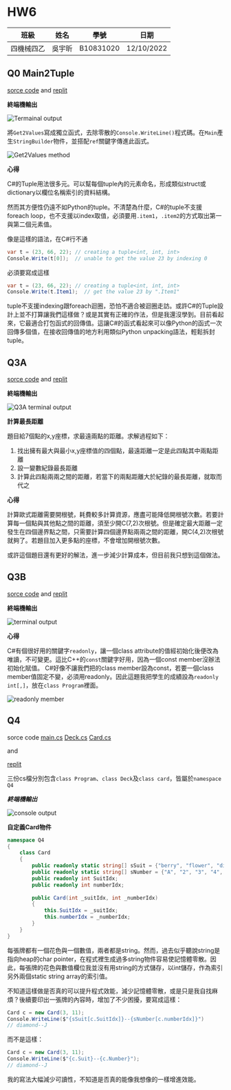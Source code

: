 # HW6 
 |  班級   | 姓名 |  學號   |   日期   |
 |   :---: | :---:|  :---:  |:---: |
 |四機械四乙|吳宇昕|B10831020|12/10/2022|

 ## Q0 Main2Tuple
 [sorce code](Q0/Main2Tuple.cs) and [replit](https://replit.com/@b10831020/HW6-Q0#Main.cs)

 __終端機輸出__

 ![Termainal output](IMG/Q0-Console%20output.png)

將```Get2Values```寫成獨立函式，去除零散的```Console.WriteLine()```程式碼。在```Main```產生```StringBuilder```物件，並搭配```ref```關鍵字傳進此函式。

![Get2Values method](IMG/Q0-Get2ValuesMethod.png)

__心得__

C#的Tuple用法很多元。可以幫每個tuple內的元素命名，形成類似struct或dictionary以欄位名稱索引的資料結構。

然而其方便性仍遠不如Python的tuple。不清楚為什麼，C#的tuple不支援foreach loop，也不支援以index取值，必須要用```.item1```，```.item2```的方式取出第一與第二個元素值。

像是這樣的語法，在C#行不通
```C#
var t = (23, 66, 22); // creating a tuple<int, int, int>
Console.Write(t[0]);  // unable to get the value 23 by indexing 0
```
必須要寫成這樣
```C#
var t = (23, 66, 22); // creating a tuple<int, int, int>
Console.Write(t.Item1);  // get the value 23 by ".Item1"
```
tuple不支援indexing跟foreach迴圈，恐怕不適合被迴圈走訪。或許C#的Tuple設計上並不打算讓我們這樣做？或是其實有正確的作法，但是我還沒學到。目前看起來，它最適合打包函式的回傳值。這讓C#的函式看起來可以像Python的函式一次回傳多個值，在接收回傳值的地方利用類似Python unpacking語法，輕鬆拆封tuple。

## Q3A

[sorce code](Q3/Q3A.cs) and [replit](https://replit.com/@b10831020/HW6-Q3A#main.cs)

__終端機輸出__

![Q3A terminal output](IMG/Q3A-Console%20output.png)

__計算最長距離__

題目給7個點的x,y座標，求最遠兩點的距離。求解過程如下：

1. 找出擁有最大與最小x,y座標值的四個點，最遠距離一定是此四點其中兩點距離
2. 設一變數紀錄最長距離
3. 計算此四點兩兩之間的距離，若當下的兩點距離大於紀錄的最長距離，就取而代之

__心得__

計算歐式距離需要開根號，耗費較多計算資源，應盡可能降低開根號次數。若要計算每一個點與其他點之間的距離，須至少開C(7,2)次根號。但是確定最大距離一定發生在四個邊界點之間，只需要計算四個邊界點兩兩之間的距離，開C(4,2)次根號就夠了。若題目加入更多點的座標，不會增加開根號次數。

或許這個題目還有更好的解法，進一步減少計算成本，但目前我只想到這個做法。

## Q3B

[sorce code](Q3/Q3B.cs) and [replit](https://replit.com/@b10831020/HW6-Q3B#main.cs)

__終端機輸出__

![terminal output](IMG/Q3B-Console%20output.png)

__心得__

C#有個很好用的關鍵字```readonly```，讓一個class attribute的值經初始化後便改為唯讀，不可變更。這比C++的```const```關鍵字好用，因為一個const member沒辦法初始化賦值。
C#好像不讓我們把的class member設為const，若要一個class member值固定不變，必須用readonly。因此這題我把學生的成績設為```readonly int[,]```，放在```class Program```裡面。

![readonly member](IMG/Q3B-Scores.png)

## Q4

sorce code [main.cs](Q4/main.cs)  [Deck.cs](Q4/Deck.cs)  [Card.cs](Q4/card.cs) 

and

[replit](https://replit.com/@b10831020/HW6-Q4#main.cs)

三份cs檔分別包含```class Program```、```class Deck```及```class card```，皆屬於```namespace Q4```

___終端機輸出___

![console output](IMG/Q4-console%20output.png)

__自定義Card物件__

```C#
namespace Q4
{
    class Card
    {
        public readonly static string[] sSuit = {"berry", "flower", "diamond", "heart"};
        public readonly static string[] sNumber = {"A", "2", "3", "4", "5", "6", "7", "8", "9", "10", "J", "Q", "K"};
        public readonly int SuitIdx;
        public readonly int numberIdx;
 
        public Card(int _suitIdx, int _numberIdx)
        {
            this.SuitIdx = _suitIdx;
            this.numberIdx = _numberIdx;
        }
    }
}
```



每張牌都有一個花色與一個數值，兩者都是string。然而，過去似乎聽說string是指向heap的char pointer，在程式裡生成過多string物件容易使記憶體零散。因此，每張牌的花色與數值欄位我並沒有用string的方式儲存，以int儲存，作為索引另外兩個static string array的索引值。

不知道這樣做是否真的可以提升程式效能，減少記憶體零散，或是只是我自找麻煩？後續要印出一張牌的內容時，增加了不少困擾，要寫成這樣：

```C#
Card c = new Card(3, 11);
Console.WriteLine($"{sSuit[c.SuitIdx]}--{sNumber[c.numberIdx]}")
// diamond--J
```

而不是這樣：

```C#
Card c = new Card(3, 11);
Console.WriteLine($"{c.Suit}--{c.Number}");
// diamond--J
```

我的寫法大幅減少可讀性，不知道是否真的能像我想像的一樣增進效能。